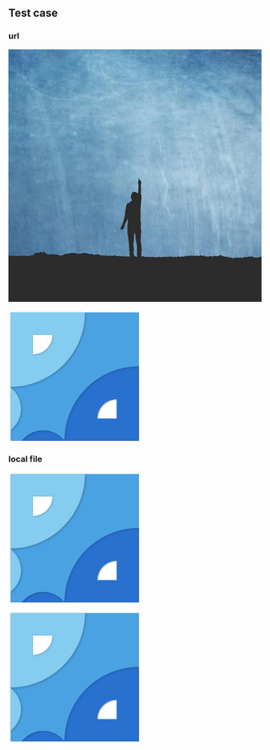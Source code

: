## Test case

### url

![](https://raw.githubusercontent.com/Molunerfinn/test/master/img/logo__2022-08-08%2B17_34_11.jpeg)

<img alt="test" src="https://raw.githubusercontent.com/Molunerfinn/test/master/test/picgo-logo.png">

### local file

![](./picgo-logo.png)

<img alt="test" src="./picgo-logo.png">